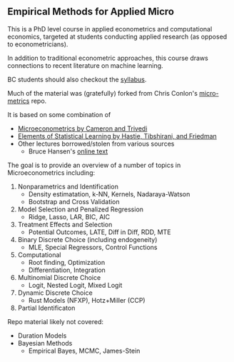 ## Empirical Methods for Applied Micro

This is a PhD level course in applied econometrics and computational economics, targeted at students conducting applied research (as opposed to econometricians).

In addition to traditional econometric approaches, this course draws connections to recent literature on machine learning.

BC students should also checkout the [syllabus](syllabus.md). 

Much of the material was (gratefully) forked from Chris Conlon's [micro-metrics](https://github.com/chrisconlon/micro-metrics) repo. 

It is based on some combination of 
- [Microeconometrics by Cameron and Trivedi](https://www.amazon.com/Microeconometrics-Methods-Applications-Colin-Cameron/dp/0521848059)
- [Elements of Statistical Learning by Hastie, Tibshirani, and Friedman](https://statweb.stanford.edu/~tibs/ElemStatLearn/)
- Other lectures borrowed/stolen from various sources
	- Bruce Hansen's [online text](https://www.ssc.wisc.edu/~bhansen/econometrics/)
	
The goal is to provide an overview of a number of topics in Microeconometrics including:

1. Nonparametrics and Identification
	- Density estimatation, k-NN, Kernels, Nadaraya-Watson
	- Bootstrap and Cross Validation
2. Model Selection and Penalized Regression
	- Ridge, Lasso, LAR, BIC, AIC
3. Treatment Effects and Selection
	- Potential Outcomes, LATE, Diff in Diff, RDD, MTE
4. Binary Discrete Choice (including endogeneity)
	- MLE, Special Regressors, Control Functions
5. Computational 
	- Root finding, Optimization
	- Differentiation, Integration
6. Multinomial Discrete Choice
	- Logit, Nested Logit, Mixed Logit
7. Dynamic Discrete Choice
	- Rust Models (NFXP), Hotz+Miller (CCP)
8. Partial Identificaton

Repo material likely not covered: 
- Duration Models
- Bayesian Methods
	- Empirical Bayes, MCMC, James-Stein
